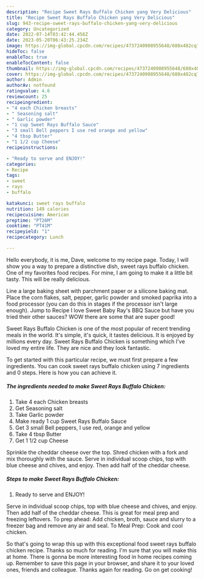 ```yaml
---
description: "Recipe Sweet Rays Buffalo Chicken yang Very Delicious"
title: "Recipe Sweet Rays Buffalo Chicken yang Very Delicious"
slug: 943-recipe-sweet-rays-buffalo-chicken-yang-very-delicious
category: Uncategorized
date: 2022-07-14T03:42:44.456Z
date: 2023-05-20T06:43:25.234Z
image: https://img-global.cpcdn.com/recipes/4737240908955648/680x482cq70/sweet-rays-buffalo-chicken-recipe-main-photo.jpg
hideToc: false
enableToc: true
enableTocContent: false
thumbnail: https://img-global.cpcdn.com/recipes/4737240908955648/680x482cq70/sweet-rays-buffalo-chicken-recipe-main-photo.jpg
cover: https://img-global.cpcdn.com/recipes/4737240908955648/680x482cq70/sweet-rays-buffalo-chicken-recipe-main-photo.jpg
author: Admin
authorAv: notfound
ratingvalue: 4.6
reviewcount: 25
recipeingredient:
- "4 each Chicken breasts"
- " Seasoning salt"
- " Garlic powder"
- "1 cup Sweet Rays Buffalo Sauce"
- "3 small Bell peppers I use red orange and yellow"
- "4 tbsp Butter"
- "1 1/2 cup Cheese"
recipeinstructions:

- "Ready to serve and ENJOY!"
categories:
- Recipe
tags:
- sweet
- rays
- buffalo

katakunci: sweet rays buffalo 
nutrition: 149 calories
recipecuisine: American
preptime: "PT26M"
cooktime: "PT41M"
recipeyield: "1"
recipecategory: Lunch

---
```



Hello everybody, it is me, Dave, welcome to my recipe page. Today, I will show you a way to prepare a distinctive dish, sweet rays buffalo chicken. One of my favorites food recipes. For mine, I am going to make it a little bit tasty. This will be really delicious.

Line a large baking sheet with parchment paper or a silicone baking mat. Place the corn flakes, salt, pepper, garlic powder and smoked paprika into a food processor (you can do this in stages if the processor isn&#39;t large enough). Jump to Recipe I love Sweet Baby Ray&#39;s BBQ Sauce but have you tried their other sauces? WOW there are some that are super good!

Sweet Rays Buffalo Chicken is one of the most popular of recent trending meals in the world. It's simple, it's quick, it tastes delicious. It is enjoyed by millions every day. Sweet Rays Buffalo Chicken is something which I've loved my entire life. They are nice and they look fantastic.


To get started with this particular recipe, we must first prepare a few ingredients. You can cook sweet rays buffalo chicken using 7 ingredients and 0 steps. Here is how you can achieve it.

<!--inarticleads1-->

##### The ingredients needed to make Sweet Rays Buffalo Chicken:

1. Take 4 each Chicken breasts
1. Get  Seasoning salt
1. Take  Garlic powder
1. Make ready 1 cup Sweet Rays Buffalo Sauce
1. Get 3 small Bell peppers, I use red, orange and yellow
1. Take 4 tbsp Butter
1. Get 1 1/2 cup Cheese


Sprinkle the cheddar cheese over the top. Shred chicken with a fork and mix thoroughly with the sauce. Serve in individual scoop chips, top with blue cheese and chives, and enjoy. Then add half of the cheddar cheese. 

<!--inarticleads2-->

##### Steps to make Sweet Rays Buffalo Chicken:


1. Ready to serve and ENJOY!

Serve in individual scoop chips, top with blue cheese and chives, and enjoy. Then add half of the cheddar cheese. This is great for meal prep and freezing leftovers. To prep ahead: Add chicken, broth, sauce and slurry to a freezer bag and remove any air and seal. To Meal Prep: Cook and cool chicken. 

So that's going to wrap this up with this exceptional food sweet rays buffalo chicken recipe. Thanks so much for reading. I'm sure that you will make this at home. There is gonna be more interesting food in home recipes coming up. Remember to save this page in your browser, and share it to your loved ones, friends and colleague. Thanks again for reading. Go on get cooking!
